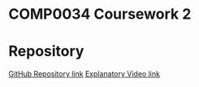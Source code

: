 # COMP0034 Coursework 2

# Repository
[GitHub Repository link](https://github.com/ucl-comp0035/comp0034-cw2-i-14113p)
[Explanatory Video link](in_production)